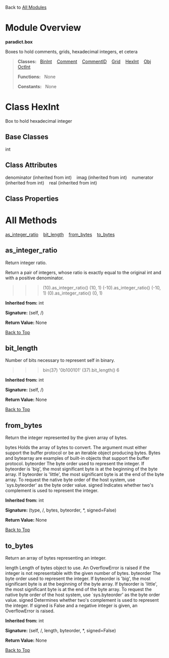 Back to [All Modules](https://github.com/pyrustic/paradict/blob/master/docs/modules/README.md#readme)

# Module Overview

**paradict.box**
 
Boxes to hold comments, grids, hexadecimal integers, et cetera

> **Classes:** &nbsp; [BinInt](https://github.com/pyrustic/paradict/blob/master/docs/modules/content/paradict.box/content/classes/BinInt.md#class-binint) &nbsp;&nbsp; [Comment](https://github.com/pyrustic/paradict/blob/master/docs/modules/content/paradict.box/content/classes/Comment.md#class-comment) &nbsp;&nbsp; [CommentID](https://github.com/pyrustic/paradict/blob/master/docs/modules/content/paradict.box/content/classes/CommentID.md#class-commentid) &nbsp;&nbsp; [Grid](https://github.com/pyrustic/paradict/blob/master/docs/modules/content/paradict.box/content/classes/Grid.md#class-grid) &nbsp;&nbsp; [HexInt](https://github.com/pyrustic/paradict/blob/master/docs/modules/content/paradict.box/content/classes/HexInt.md#class-hexint) &nbsp;&nbsp; [Obj](https://github.com/pyrustic/paradict/blob/master/docs/modules/content/paradict.box/content/classes/Obj.md#class-obj) &nbsp;&nbsp; [OctInt](https://github.com/pyrustic/paradict/blob/master/docs/modules/content/paradict.box/content/classes/OctInt.md#class-octint)
>
> **Functions:** &nbsp; None
>
> **Constants:** &nbsp; None

# Class HexInt
Box to hold hexadecimal integer

## Base Classes
int

## Class Attributes
denominator (inherited from int) &nbsp;&nbsp; imag (inherited from int) &nbsp;&nbsp; numerator (inherited from int) &nbsp;&nbsp; real (inherited from int)

## Class Properties


# All Methods
[as\_integer\_ratio](#as_integer_ratio) &nbsp;&nbsp; [bit\_length](#bit_length) &nbsp;&nbsp; [from\_bytes](#from_bytes) &nbsp;&nbsp; [to\_bytes](#to_bytes)

## as\_integer\_ratio
Return integer ratio.

Return a pair of integers, whose ratio is exactly equal to the original int
and with a positive denominator.

>>> (10).as_integer_ratio()
(10, 1)
>>> (-10).as_integer_ratio()
(-10, 1)
>>> (0).as_integer_ratio()
(0, 1)

**Inherited from:** int

**Signature:** (self, /)





**Return Value:** None

[Back to Top](#module-overview)


## bit\_length
Number of bits necessary to represent self in binary.

>>> bin(37)
'0b100101'
>>> (37).bit_length()
6

**Inherited from:** int

**Signature:** (self, /)





**Return Value:** None

[Back to Top](#module-overview)


## from\_bytes
Return the integer represented by the given array of bytes.

bytes
  Holds the array of bytes to convert.  The argument must either
  support the buffer protocol or be an iterable object producing bytes.
  Bytes and bytearray are examples of built-in objects that support the
  buffer protocol.
byteorder
  The byte order used to represent the integer.  If byteorder is 'big',
  the most significant byte is at the beginning of the byte array.  If
  byteorder is 'little', the most significant byte is at the end of the
  byte array.  To request the native byte order of the host system, use
  `sys.byteorder' as the byte order value.
signed
  Indicates whether two's complement is used to represent the integer.

**Inherited from:** int

**Signature:** (type, /, bytes, byteorder, \*, signed=False)





**Return Value:** None

[Back to Top](#module-overview)


## to\_bytes
Return an array of bytes representing an integer.

length
  Length of bytes object to use.  An OverflowError is raised if the
  integer is not representable with the given number of bytes.
byteorder
  The byte order used to represent the integer.  If byteorder is 'big',
  the most significant byte is at the beginning of the byte array.  If
  byteorder is 'little', the most significant byte is at the end of the
  byte array.  To request the native byte order of the host system, use
  `sys.byteorder' as the byte order value.
signed
  Determines whether two's complement is used to represent the integer.
  If signed is False and a negative integer is given, an OverflowError
  is raised.

**Inherited from:** int

**Signature:** (self, /, length, byteorder, \*, signed=False)





**Return Value:** None

[Back to Top](#module-overview)




